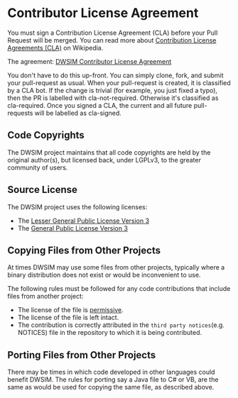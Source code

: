 # Contributor License Agreement

You must sign a Contribution License Agreement (CLA) before your Pull Request will be merged. You can read more about [Contribution License Agreements (CLA)](https://en.wikipedia.org/wiki/Contributor_License_Agreement) on Wikipedia.

The agreement: [DWSIM Contributor License Agreement](https://gist.github.com/DanWBR/229c25458e596ef9c778c0301cf52fc3)

You don't have to do this up-front. You can simply clone, fork, and submit your pull-request as usual. When your pull-request is created, it is classified by a CLA bot. If the change is trivial (for example, you just fixed a typo), then the PR is labelled with cla-not-required. Otherwise it's classified as cla-required. Once you signed a CLA, the current and all future pull-requests will be labelled as cla-signed.

## Code Copyrights

The DWSIM project maintains that all code copyrights are held by the original author(s), but licensed back, under LGPLv3, to the greater community of users.

## Source License

The DWSIM project uses the following licenses:

* The  [Lesser General Public License Version 3](https://www.gnu.org/licenses/lgpl-3.0.txt)
* The  [General Public License Version 3](https://www.gnu.org/licenses/gpl-3.0.txt)

## Copying Files from Other Projects

At times DWSIM may use some files from other projects, typically where a binary distribution does not exist or would be inconvenient to use.

The following rules must be followed for any code contributions that include files from another project:

* The license of the file is [permissive](https://en.wikipedia.org/wiki/Permissive_free_software_licence).
* The license of the file is left intact.
* The contribution is correctly attributed in the `third party notices`(e.g. NOTICES) file in the repository to which it is being contributed.

## Porting Files from Other Projects

There may be times in which code developed in other languages could benefit DWSIM. The rules for porting say a Java file to C# or VB, are the same as would be used for copying the same file, as described above.
